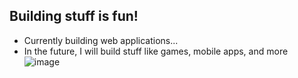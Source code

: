 ## Building stuff is fun! 
- Currently building web applications...
- In the future, I will build stuff like games, mobile apps, and more
![image](https://github.com/user-attachments/assets/879c3939-26ab-420d-9e15-e84bdcd9a6a5)

